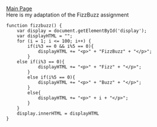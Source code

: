 [Main Page](README.md)  
Here is my adaptation of the FizzBuzz assignment

	function fizzbuzz() {
		var display = document.getElementById('display');
		var displayHTML = "";
		for (i = 1; i <= 100; i++) {
			if(i%3 == 0 && i%5 == 0){
			    displayHTML += "<p>" + "FizzBuzz" + "</p>";
			}
		else if(i%3 == 0){
			    displayHTML += "<p>" + "Fizz" + "</p>";
			}
			else if(i%5 == 0){
			    displayHTML += "<p>" + "Buzz" + "</p>";
			}
			else{
			    displayHTML += "<p>" + i + "</p>";
			}
		}
		display.innerHTML = displayHTML
	}


